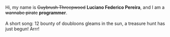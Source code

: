 Hi, my name is ~~Guybrush Threepwood~~ **Luciano Federico Pereira**, and I am a ~~wannabe pirate~~ **programmer**.<br><br>A short song: 12 bounty of doubloons gleams in the sun, a treasure hunt has just begun! Arrr!

